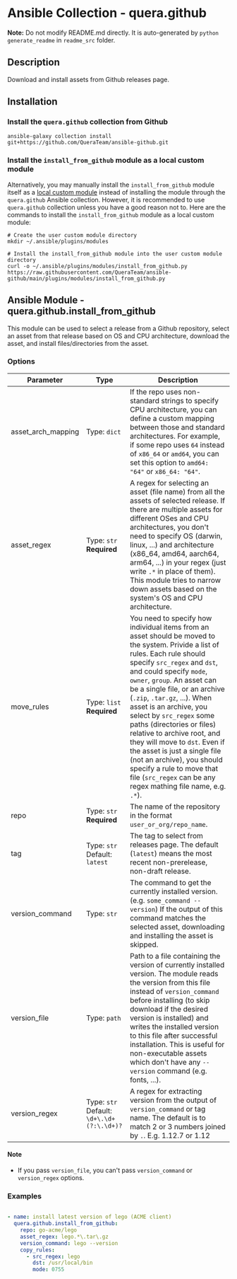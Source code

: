 # Ansible Collection - quera.github

**Note:** Do not modify README.md directly.
It is auto-generated by `python generate_readme` in `readme_src` folder.

## Description

Download and install assets from Github releases page.

## Installation

### Install the `quera.github` collection from Github

```shell
ansible-galaxy collection install git+https://github.com/QueraTeam/ansible-github.git
```

### Install the `install_from_github` module as a local custom module

Alternatively, you may manually install the `install_from_github` module itself as a [local custom module](https://docs.ansible.com/ansible/latest/dev_guide/developing_locally.html) instead of installing the module through the `quera.github` Ansible collection. However, it is recommended to use `quera.github` collection unless you have a good reason not to. Here are the commands to install the `install_from_github` module as a local custom module:

```shell
# Create the user custom module directory
mkdir ~/.ansible/plugins/modules

# Install the install_from_github module into the user custom module directory
curl -o ~/.ansible/plugins/modules/install_from_github.py https://raw.githubusercontent.com/QueraTeam/ansible-github/main/plugins/modules/install_from_github.py
```

## Ansible Module - quera.github.install_from_github


This module can be used to select a release from a Github repository, select an asset from that release based on OS and CPU architecture, download the asset, and install files/directories from the asset.



### Options

|    Parameter     |                      Type                      |                                                                                                                                                                                                                                                                                           Description                                                                                                                                                                                                                                                                                           |
|------------------|------------------------------------------------|-------------------------------------------------------------------------------------------------------------------------------------------------------------------------------------------------------------------------------------------------------------------------------------------------------------------------------------------------------------------------------------------------------------------------------------------------------------------------------------------------------------------------------------------------------------------------------------------------|
|asset_arch_mapping| Type: `dict`                                   |If the repo uses non-standard strings to specify CPU architecture, you can define a custom mapping between those and standard architectures. For example, if some repo uses `64` instead of `x86_64` or `amd64`, you can set this option to `amd64: "64"` or `x86_64: "64"`.                                                                                                                                                                                                                                                                                                                     |
|asset_regex       | Type: `str` <br/>**Required**                  |A regex for selecting an asset (file name) from all the assets of selected release. If there are multiple assets for different OSes and CPU architectures, you don't need to specify OS (darwin, linux, ...) and architecture (x86_64, amd64, aarch64, arm64, ...) in your regex (just write `.*` in place of them). This module tries to narrow down assets based on the system's OS and CPU architecture.                                                                                                                                                                                      |
|move_rules        | Type: `list` <br/>**Required**                 |You need to specify how individual items from an asset should be moved to the system. Privide a list of rules. Each rule should specify `src_regex` and `dst`, and could specify `mode`, `owner`, `group`. An asset can be a single file, or an archive (`.zip`, `.tar.gz`, ...). When asset is an archive, you select by `src_regex` some paths (directories or files) relative to archive root, and they will move to `dst`. Even if the asset is just a single file (not an archive), you should specify a rule to move that file (`src_regex` can be any regex mathing file name, e.g. `.*`).|
|repo              | Type: `str` <br/>**Required**                  |The name of the repository in the format `user_or_org/repo_name`.                                                                                                                                                                                                                                                                                                                                                                                                                                                                                                                                |
|tag               | Type: `str`  <br/>Default: `latest`            |The tag to select from releases page. The default (`latest`) means the most recent non-prerelease, non-draft release.                                                                                                                                                                                                                                                                                                                                                                                                                                                                            |
|version_command   | Type: `str`                                    |The command to get the currently installed version. (e.g. `some_command --version`) If the output of this command matches the selected asset, downloading and installing the asset is skipped.                                                                                                                                                                                                                                                                                                                                                                                                   |
|version_file      | Type: `path`                                   |Path to a file containing the version of currently installed version. The module reads the version from this file instead of `version_command` before installing (to skip download if the desired version is installed) and writes the installed version to this file after successful installation. This is useful for non-executable assets which don't have any `--version` command (e.g. fonts, ...).                                                                                                                                                                                        |
|version_regex     | Type: `str`  <br/>Default: `\d+\.\d+(?:\.\d+)?`|A regex for extracting version from the output of `version_command` or tag name. The default is to match 2 or 3 numbers joined by `.`. E.g. 1.12.7 or 1.12                                                                                                                                                                                                                                                                                                                                                                                                                                       |


#### Note

- If you pass `version_file`, you can't pass `version_command` or `version_regex` options.

### Examples

```yaml

- name: install latest version of lego (ACME client)
  quera.github.install_from_github:
    repo: go-acme/lego
    asset_regex: lego.*\.tar\.gz
    version_command: lego --version
    copy_rules:
      - src_regex: lego
        dst: /usr/local/bin
        mode: 0755

```